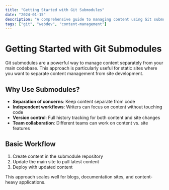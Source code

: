 ```yaml
---
title: "Getting Started with Git Submodules"
date: "2024-01-15"
description: "A comprehensive guide to managing content using Git submodules for static sites"
tags: ["git", "webdev", "content-management"]
---
```


# Getting Started with Git Submodules

Git submodules are a powerful way to manage content separately from your main codebase. This approach is particularly useful for static sites where you want to separate content management from site development.

## Why Use Submodules?

- **Separation of concerns**: Keep content separate from code
- **Independent workflows**: Writers can focus on content without touching code
- **Version control**: Full history tracking for both content and site changes
- **Team collaboration**: Different teams can work on content vs. site features

## Basic Workflow

1. Create content in the submodule repository
2. Update the main site to pull latest content
3. Deploy with updated content

This approach scales well for blogs, documentation sites, and content-heavy applications.